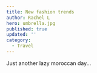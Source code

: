 ```yaml
---
title: New fashion trends
author: Rachel L
hero: umbrella.jpg
published: true
updated: ''
category:
  - Travel
---
```


Just another lazy moroccan day...
